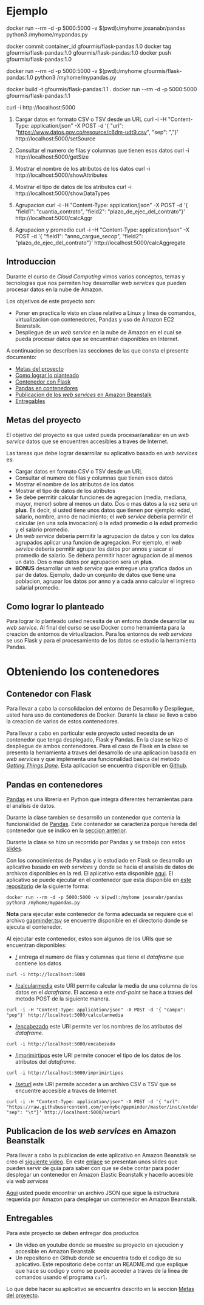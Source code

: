 # Ejemplo

docker run --rm -d -p 5000:5000 -v $(pwd):/myhome josanabr/pandas python3 /myhome/mypandas.py

docker commit container_id gfourmis/flask-pandas:1.0
docker tag gfourmis/flask-pandas:1.0 gfourmis/flask-pandas:1.0
docker push gfourmis/flask-pandas:1.0

docker run --rm -d -p 5000:5000 -v $(pwd):/myhome gfourmis/flask-pandas:1.0 python3 /myhome/mypandas.py

docker build -t gfourmis/flask-pandas:1.1 .
docker run --rm -d -p 5000:5000 gfourmis/flask-pandas:1.1


curl -i http://localhost:5000

 1. Cargar datos en formato CSV o TSV desde un URL
curl -i -H "Content-Type: application/json" -X POST -d '{ "url": "https://www.datos.gov.co/resource/c6dm-udt9.csv", "sep": ","}' http://localhost:5000/setSource

2. Consultar el numero de filas y columnas que tienen esos datos
curl -i http://localhost:5000/getSize

3. Mostrar el nombre de los atributos de los datos
curl -i http://localhost:5000/showAttributes

4. Mostrar el tipo de datos de los atributos
curl -i http://localhost:5000/showDataTypes

5. Agrupacion
curl -i -H "Content-Type: application/json" -X POST -d '{ "field1": "cuantia_contrato", "field2": "plazo_de_ejec_del_contrato"}' http://localhost:5000/calcAggr

6. Agrupacion y promedio
curl -i -H "Content-Type: application/json" -X POST -d '{ "field1": "anno_cargue_secop", "field2": "plazo_de_ejec_del_contrato"}' http://localhost:5000/calcAggregate



## Introduccion

Durante el curso de *Cloud Computing* vimos varios conceptos, temas y tecnologias que nos permiten hoy desarrollar *web services* que pueden procesar datos en la nube de Amazon.

Los objetivos de este proyecto son:

* Poner en practica lo visto en clase relativo a Linux y linea de comandos, virtualizacion con contenedores, Pandas y uso de Amazon EC2 Beanstalk.
* Despliegue de un *web service* en la nube de Amazon en el cual se pueda procesar datos que se encuentran disponibles en Internet.

A continuacion se describen las secciones de las que consta el presente documento:

* [Metas del proyecto](#metas-del-proyecto)
* [Como lograr lo planteado](#como-lograr-lo-planteado)
* [Contenedor con Flask](#contenedor-con-flask)
* [Pandas en contenedores](#pandas-en-contenedores)
* [Publicacion de los *web services* en Amazon Beanstalk](#publicacion-de-los-web-services-en-amazon-beanstalk)
* [Entregables](#entregables)



## Metas del proyecto

El objetivo del proyecto es que usted pueda procesar/analizar en un *web service* datos que se encuentren accesibles a traves de Internet.

Las tareas que debe lograr desarrollar su aplicativo basado en *web services* es:

* Cargar datos en formato CSV o TSV desde un URL
* Consultar el numero de filas y columnas que tienen esos datos
* Mostrar el nombre de los atributos de los datos
* Mostrar el tipo de datos de los atributos
* Se debe permitir calcular funciones de agregacion (media, mediana, mayor, menor) sobre al menos un dato. Dos o mas datos a la vez sera un **plus**. Es decir, si usted tiene unos datos que tienen por ejemplo: edad, salario, nombre, anno de nacimiento; el *web service* deberia permitir el calcular (en una sola invocacion) o la edad promedio o la edad promedio y el salario promedio.
* Un *web service* deberia permitir la agrupacion de datos y con los datos agrupados aplicar una funcion de agregacion. Por ejemplo, el *web service* deberia permitir agrupar los datos por annos y sacar el promedio de salario. Se debera permitir hacer agrupacion de al menos un dato. Dos o mas datos por agrupacion sera un **plus**.
* **BONUS** desarrollar un *web service* que entregue una grafica dados un par de datos. Ejemplo, dado un conjunto de datos que tiene una poblacion, agrupar los datos por anno y a cada anno calcular el ingreso salarial promedio.

## Como lograr lo planteado

Para lograr lo planteado usted necesita de un entorno donde desarrollar su *web service*.
Al final del curso se uso Docker como herramienta para la creacion de entornos de virtualizacion. Para los entornos de *web services* se uso Flask y para el procesamiento de los datos se estudio la herramienta Pandas.

# Obteniendo los contenedores 

## Contenedor con Flask

Para llevar a cabo la consolidacion del entorno de Desarrollo y Despliegue, usted hara uso de contenedores de Docker. 
Durante la clase se llevo a cabo la creacion de varios de estos contenedores. 

Para llevar a cabo en particular este proyecto usted necesita de un contenedor que tenga desplegado, Flask y Pandas.
En la clase se hizo el despliegue de ambos contenedores. 
Para el caso de Flask en la clase se presento la herramienta a traves del desarrollo de una aplicacion basada en *web services* y que implementa una funcionalidad basica del metodo [*Getting Things Done*](https://en.wikipedia.org/wiki/Getting_Things_Done).
Esta aplicacion se encuentra disponible en [Github](https://github.com/josanabr/dockerflask2018/tree/step6).

## Pandas en contenedores

[Pandas](https://pandas.pydata.org/) es una libreria en Python que integra diferentes herramientas para el analisis de datos. 

Durante la clase tambien se desarrollo un contenedor que contenia la funcionalidad de [Pandas](https://github.com/josanabr/pandas).
Este contenedor se caracteriza porque hereda del contenedor que se indico en la [seccion anterior](#contenedor-con-flask).

Durante la clase se hizo un recorrido por Pandas y se trabajo con estos [slides](https://docs.google.com/presentation/d/1pUp34lXHW8vqzV4xkk12ENSX3YpsipdeV7xPwQAgwyI/edit?usp=sharing).

Con los conocimientos de Pandas y lo estudiado en Flask se desarrollo un aplicativo basado en *web services* y donde se hacia el analisis de datos de archivos disponibles en la red.
El aplicativo esta disponible [aqui](mypandas.py).
El aplicativo se puede ejecutar en el contenedor que esta disponible en [este repositorio](https://github.com/josanabr/pandas) de la siguiente forma:

```
docker run --rm -d -p 5000:5000 -v $(pwd):/myhome josanabr/pandas python3 /myhome/mypandas.py
```

**Nota** para ejecutar este contenedor de forma adecuada se requiere que el archivo [gapminder.tsv](gapminder.tsv) se encuentre disponible en el directorio donde se ejecuta el contenedor.

Al ejecutar este contenedor, estos son algunos de los URIs que se encuentran disponibles:

* [/](http://localhost:5000/) entrega el numero de filas y columnas que tiene el *dataframe* que contiene los datos
```
curl -i http://localhost:5000
```
* [/calcularmedia](http://localhost:5000/calcularmedia) este URI permite calcular la media de una columna de los datos en el *dataframe*. 
El acceso a este *end-point* se hace a traves del metodo POST de la siguiente manera.
```
curl -i -H "Content-Type: application/json" -X POST -d '{ "campo": "pop"}' http://localhost:5000/calcularmedia
```
* [/encabezado](http://localhost:5000/encabezado) este URI permite ver los nombres de los atributos del *dataframe*.
```
curl -i http://localhost:5000/encabezado
```
* [/imprimirtipos](http://localhost:5000/imprimirtipos) este URI permite conocer el tipo de los datos de los atributos del *dataframe*.
```
curl -i http://localhost:5000/imprimirtipos
```
* [/seturl](http://localhost:5000/seturl) este URI permite acceder a un archivo CSV o TSV que se encuentre accesible a traves de Internet
```
curl -i -H "Content-Type: application/json" -X POST -d '{ "url": "https://raw.githubusercontent.com/jennybc/gapminder/master/inst/extdata/gapminder.tsv", "sep": "\t"}' http://localhost:5000/seturl
```

## Publicacion de los *web services* en Amazon Beanstalk

Para llevar a cabo la publicacion de este aplicativo en Amazon Beanstalk se creo el [siguiente video](https://www.youtube.com/watch?v=UzrRMandFt0&feature=youtu.be).
En este [enlace](https://docs.google.com/presentation/d/172ayhs3Bfp32ivxpE6PjMCsbTVwQlrvBDcof4iYFWzE/edit?usp=sharing) se presentan unos slides que pueden servir de guia para saber con que se debe contar para poder desplegar un contenedor en Amazon Elastic Beanstalk y hacerlo accesible via *web services*

[Aqui](Dockerrun.aws.json) usted puede encontrar un archivo JSON que sigue la estructura requerida por Amazon para desplegar un contenedor en Amazon Beanstalk.

## Entregables

Para este proyecto se deben entregar dos productos

* Un video en youtube donde se muestre su proyecto en ejecucion y accesible en Amazon Beanstalk
* Un repositorio en Github donde se encuentra todo el codigo de su aplicativo. 
Este repositorio debe contar un README.md que explique que hace su codigo y como se puede acceder a traves de la linea de comandos usando el programa `curl`.

Lo que debe hacer su aplicativo se encuentra descrito en la seccion [Metas del proyecto](#metas-del-proyecto).
